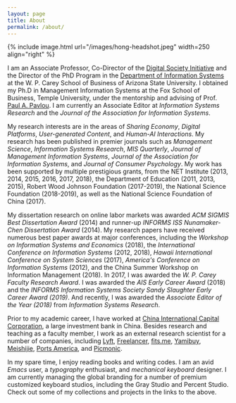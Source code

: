 ```yaml
---
layout: page
title: About
permalink: /about/
---
```


{% include image.html url="/images/hong-headshot.jpeg" width=250 align="right" %}

I am an Associate Professor, Co-Director of the <a href="https://research.wpcarey.asu.edu/digital-society/">Digital Society Initiative</a> and the Director of the PhD Program in the <a href="https://wpcarey.asu.edu/people/profile/2355839">Department of Information Systems</a> at the W. P. Carey School of Business of Arizona State University. I obtained my Ph.D in Management Information Systems at the Fox School of Business, Temple University, under the mentorship and advising of Prof. <a href="https://www.bauer.uh.edu/administration/office-of-dean/paul-pavlou.php">Paul A. Pavlou</a>. I am currently an Associate Editor at <i>Information Systems Research</i> and the  <i>Journal of the Association for Information Systems</i>.

My research interests are in the areas of <i>Sharing Economy</i>, <i>Digital Platforms</i>, <i>User-generated Content</i>, and <i>Human-AI Interactions</i>. My research has been published in premier journals such as <i>Management Science</i>, <i>Information Systems Research</i>, <i>MIS Quarterly</i>, <i>Journal of Management Information Systems</i>, <i>Journal of the Association for Information Systems</i>, and <i>Journal of Consumer Psychology</i>. My work has been supported by multiple prestigious grants, from the NET Institute (2013, 2014, 2015, 2016, 2017, 2018), the Department of Education (2011, 2013, 2015), Robert Wood Johnson Foundation (2017-2019), the National Science Foundation (2018-2019), as well as the National Science Foundation of China (2017). 

My dissertation research on online labor markets was awarded <i>ACM SIGMIS Best Dissertation Award</i> (2014) and runner-up <i>INFORMS ISS Nunamaker-Chen Dissertation Award</i> (2014). My research papers have received numerous best paper awards at major conferences, including the <i>Workshop on Information Systems and Economics</i> (2018), the <i>International Conference on Information Systems</i> (2012, 2018), <i>Hawaii International Conference on System Sciences</i> (2017), <i>America's Conference on Information Systems</i> (2012), and the China Summer Workshop on Information Management (2018). In 2017, I was awarded the <i>W. P. Carey Faculty Research Award</i>. I was awarded the <i>AIS Early Career Award</i> (2018) and the <i>INFORMS Information Systems Society Sandy Slaughter Early Career Award (2019)</i>. And recently, I was awarded the <i>Associate Editor of the Year (2018)</i> from <i>Information Systems Research</i>.

Prior to my academic career, I have worked at <a href="http://www.cicc.com/index_en.xhtml?locale=en">China International Capital Corporation</a>, a large investment bank in China. Besides research and teaching as a faculty member, I work as an external research scientist for a number of companies, including <a href="https://www.lyft.com/">Lyft</a>, <a href="https://www.freelancer.com/">Freelancer</a>, <a href="https://fits.me/">fits.me</a>, <a href="http://www.yamibuy.com/en/">Yamibuy</a>, <a href="http://www.meishij.net/">Meishijie</a>, <a href="https://www.portsamerica.com/">Ports America</a>, and <a href="https://www.picmonic.com/">Picmonic</a>.

In my spare time, I enjoy reading books and writing codes. I am an avid <i>Emacs</i> user, a <i>typography</i> enthusiast, and <i>mechanical keyboard</i> designer. I am currently managing the global branding for a number of premium customized keyboard studios, including the Gray Studio and Percent Studio. Check out some of my collections and projects in the links to the above.

